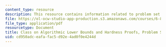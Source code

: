 ```yaml
---
content_type: resource
description: This resource contains information related to problem set 3 solutions.
file: https://ol-ocw-studio-app-production.s3.amazonaws.com/courses/6-890-algorithmic-lower-bounds-fun-with-hardness-proofs-fall-2014/cd950adceafafac5d92e4ad0f0e4244d_MIT6_890F14_ps3-solutions.pdf
file_type: application/pdf
resourcetype: Document
title: Class on Algorithmic Lower Bounds and Hardness Proofs, Problem Set 3 Solutions
uid: cd950adc-eafa-fac5-d92e-4ad0f0e4244d
---
```

